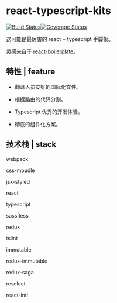 
# react-typescript-kits

[![Build Status](https://travis-ci.org/EYHN/react-typescript-kits.svg?branch=master)](https://travis-ci.org/EYHN/react-typescript-kits)[![Coverage Status](https://coveralls.io/repos/github/EYHN/react-typescript-kits/badge.svg?branch=master)](https://coveralls.io/github/EYHN/react-typescript-kits?branch=master)

这可能是最厉害的 react + typescript 手脚架。

灵感来自于 [react-boilerplate](https://github.com/react-boilerplate/react-boilerplate)。

## 特性 | feature

* 翻译人员友好的国际化文件。

* 根据路由的代码分割。

* Typescript 优秀的开发体验。

* 彻底的组件化方案。

## 技术栈 | stack

webpack

css-moudle

jsx-styled

react

typescript

sass|less

redux

tslint

immutable

redux-immutable

redux-saga

reselect

react-intl
